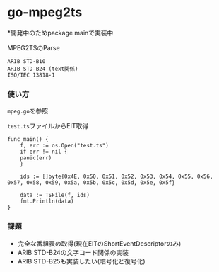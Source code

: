 # go-mpeg2ts
*開発中のためpackage mainで実装中

MPEG2TSのParse
```
ARIB STD-B10
ARIB STD-B24 (text関係)
ISO/IEC 13818-1
```

### 使い方
`mpeg.go`を参照

`test.ts`ファイルからEIT取得
```
func main() {
    f, err := os.Open("test.ts")
    if err != nil {
	panic(err)
    }

    ids := []byte{0x4E, 0x50, 0x51, 0x52, 0x53, 0x54, 0x55, 0x56, 0x57, 0x58, 0x59, 0x5a, 0x5b, 0x5c, 0x5d, 0x5e, 0x5f}

    data := TSFile(f, ids)
    fmt.Println(data)
}
```

### 課題
- 完全な番組表の取得(現在EITのShortEventDescriptorのみ)
- ARIB STD-B24の文字コード関係の実装
- ARIB STD-B25も実装したい(暗号化と復号化)
